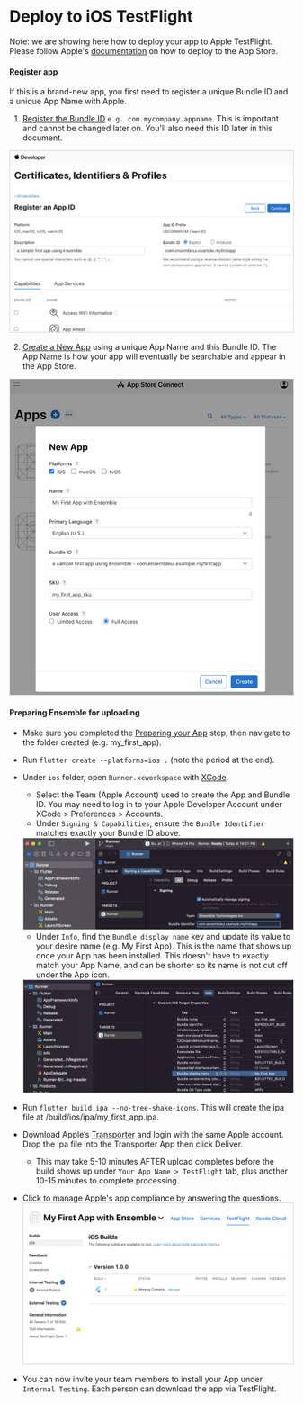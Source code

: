 # Deploy to iOS TestFlight
Note: we are showing here how to deploy your app to Apple TestFlight. Please follow Apple's [documentation](https://developer.apple.com/app-store/submitting/) on how to deploy to the App Store. 
#### Register app
If this is a brand-new app, you first need to register a unique Bundle ID and a unique App Name with Apple.
1. [Register the Bundle ID](https://developer.apple.com/account/resources/identifiers/bundleId/add/bundle) `e.g. com.mycompany.appname`. This is important and cannot be changed later on. You'll also need this ID later in this document.

<img src="/images/deploy_ios_0.png" alt="Add Bundle ID" style="border: solid 1px lightgrey" />

2. [Create a New App](https://appstoreconnect.apple.com/apps) using a unique App Name and this Bundle ID. The App Name is how your app will eventually be searchable and appear in the App Store. 

<img src="/images/deploy_ios_1.png" alt="Add App" style="border: solid 1px lightgrey" />

#### Preparing Ensemble for uploading
* Make sure you completed the [Preparing your App](/deploy/1-prepare-app.md) step, then navigate to the folder created (e.g. my_first_app).
* Run `flutter create --platforms=ios .` (note the period at the end).
* Under `ios` folder, open `Runner.xcworkspace` with [XCode](https://developer.apple.com/xcode/).
  * Select the Team (Apple Account) used to create the App and Bundle ID. You may need to log in to your Apple Developer Account under XCode > Preferences > Accounts.
  * Under `Signing & Capabilities`, ensure the `Bundle Identifier` matches exactly your Bundle ID above.
  <img src="/images/deploy_ios_2.png" alt="Update App configs" style="border: solid 1px lightgrey" />

  * Under `Info`, find the `Bundle display name` key and update its value to your desire name (e.g. My First App). This is the name that shows up once your App has been installed. This doesn't have to exactly match your App Name, and can be shorter so its name is not cut off under the App icon.
  <img src="/images/deploy_ios_3.png" alt="Add App" style="border: solid 1px lightgrey" />

* Run `flutter build ipa --no-tree-shake-icons`. This will create the ipa file at /build/ios/ipa/my_first_app.ipa.
* Download Apple’s [Transporter](https://apps.apple.com/us/app/transporter/id1450874784?mt=12) and login with the same Apple account. Drop the ipa file into the Transporter App then click Deliver.
  * This may take 5-10 minutes AFTER upload completes before the build shows up under `Your App Name > TestFlight` tab, plus another 10-15 minutes to complete processing.
* Click to manage Apple's app compliance by answering the questions.
  <img src="/images/deploy_ios_4.png" alt="Update App configs" style="border: solid 1px lightgrey" />
* You can now invite your team members to install your App under `Internal Testing`. Each person can download the app via TestFlight. 
